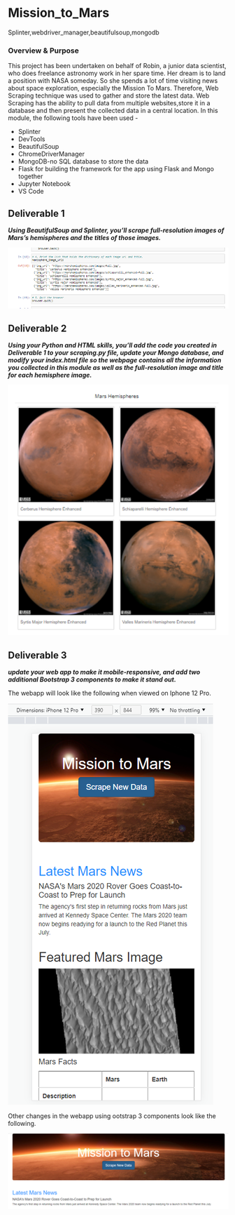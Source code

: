 # Mission_to_Mars
Splinter,webdriver_manager,beautifulsoup,mongodb

### Overview & Purpose

This project has been undertaken on behalf of Robin, a junior data scientist, who does freelance astronomy work in her spare time. Her dream is to land a position with NASA someday. So she spends a lot of time visiting news about space exploration, especially the Mission To Mars. Therefore, Web Scraping technique was used to gather and store the latest data. Web Scraping has the ability to pull data from multiple websites,store it in a database and then present the collected data in a central location.
In this module, the following tools have been used -

- Splinter
- DevTools
- BeautifulSoup
- ChromeDriverManager
- MongoDB-no SQL database to store the data
- Flask for building the framework for the app using Flask and Mongo together
- Jupyter Notebook
- VS Code

## Deliverable 1

***Using BeautifulSoup and Splinter, you’ll scrape full-resolution images of Mars’s hemispheres and the titles of those images.***

![](images/delv_1_image.png)

## Deliverable 2

***Using your Python and HTML skills, you’ll add the code you created in Deliverable 1 to your scraping.py file, update your Mongo database, and modify your index.html file so the webpage contains all the information you collected in this module as well as the full-resolution image and title for each hemisphere image.***

![](images/delv_2.png)

## Deliverable 3

***update your web app to make it mobile-responsive, and add two additional Bootstrap 3 components to make it stand out.***

The webapp will look like the following when viewed on Iphone 12 Pro.

![](images/webpage_mobile_view.png)

Other changes in the webapp using ootstrap 3 components look like the following.

![](images/dev_3_changes.png)
